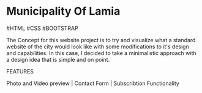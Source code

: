 # Municipality Of Lamia

#HTML #CSS #BOOTSTRAP

The Concept for this website project is to try and visualize what a standard website of the city would look like with some modifications to it's design and capabilities. In this case, I decided to take a minimalistic approach with a design idea that is simple and on point.

FEATURES

Photo and Video preview | Contact Form | Subscribtion Functionality
